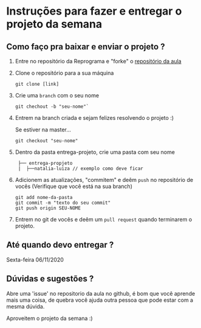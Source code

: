 
# Instruções para fazer e entregar o projeto da semana

## Como faço pra baixar e enviar o projeto ?

1. Entre no repositório da Reprograma e "forke" o [repositório da aula](https://github.com/reprograma/On8-projeto-III)

2. Clone o repositório para a sua máquina

   ```
   git clone [link]
   ```

3. Crie uma `branch` com o seu nome

   ```
   git chechout -b "seu-nome"`
   ```

4. Entrem na branch criada e sejam felizes resolvendo o projeto :)

   Se estiver na master...

   ```
   git checkout "seu-nome"
   ```

5. Dentro da pasta entrega-projeto, crie uma pasta com seu nome 
   ```
    ├── entrega-propjeto
    |  ├──natalia-luiza // exemplo como deve ficar
   ```

6. Adicionem as atualizações, "commitem" e deêm `push` no repositório de vocês
   (Verifique que você está na sua branch)

   ```
   git add nome-da-pasta 
   git commit -m "texto do seu commit"
   git push origin SEU-NOME
   ```

7. Entrem no git de vocês e deêm um `pull request` quando terminarem o projeto.

## Até quando devo entregar ?

Sexta-feira 06/11/2020

## Dúvidas e sugestões ?

Abre uma 'issue' no repositorio da aula no github, é bom que você aprende mais uma coisa,  de quebra você ajuda outra pessoa que pode estar com a mesma dúvida. 

Aproveitem o projeto da semana :)

